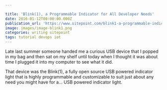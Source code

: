 ```yaml
---

title: 'Blink(1), a Programmable Indicator for All Developer Needs'
date: 2016-01-12T00:00:00.000Z
publication_url: 'https://www.sitepoint.com/blink1-a-programmable-indicator-for-all-developer-needs/'
image: images/image-blink1.png
categories: writing sitepoint
tags: tutorial devops iot
---
```


Late last summer someone handed me a curious USB device that I popped in my bag and then sat on my shelf until today when I thought it was about time I plugged it into my computer to see what it did.

That device was the Blink(1), a fully open source USB powered indicator light that is highly programmable and customizable to suit just about any need you might have for a... USB powered indicator light.
